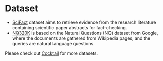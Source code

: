 # Dataset

+ [SciFact](https://allenai.org/data/scifact) dataset aims to retrieve evidence from the research literature containing scientific paper abstracts for fact-checking. 
+ [NQ320K](https://ai.google.com/research/NaturalQuestions) is based on the Natural Questions (NQ) dataset from Google, where the documents are gathered from Wikipedia pages, and the queries are natural language questions. 

Please check out [Cocktail](https://github.com/KID-22/Cocktail) for more datasets.
